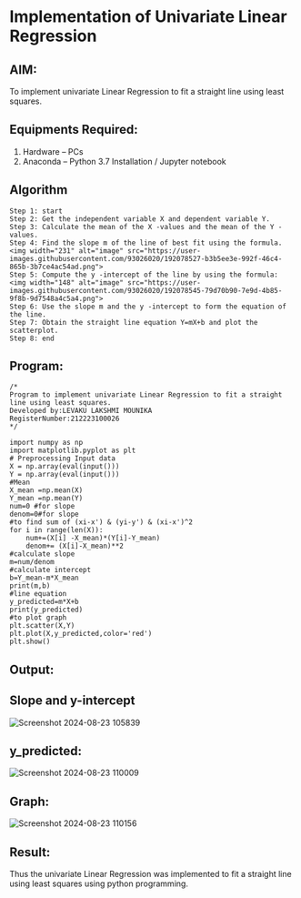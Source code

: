 # Implementation of Univariate Linear Regression
## AIM:
To implement univariate Linear Regression to fit a straight line using least squares.

## Equipments Required:
1. Hardware – PCs
2. Anaconda – Python 3.7 Installation / Jupyter notebook

## Algorithm
```
Step 1: start
Step 2: Get the independent variable X and dependent variable Y.
Step 3: Calculate the mean of the X -values and the mean of the Y -values.
Step 4: Find the slope m of the line of best fit using the formula. 
<img width="231" alt="image" src="https://user-images.githubusercontent.com/93026020/192078527-b3b5ee3e-992f-46c4-865b-3b7ce4ac54ad.png">
Step 5: Compute the y -intercept of the line by using the formula:
<img width="148" alt="image" src="https://user-images.githubusercontent.com/93026020/192078545-79d70b90-7e9d-4b85-9f8b-9d7548a4c5a4.png">
Step 6: Use the slope m and the y -intercept to form the equation of the line.
Step 7: Obtain the straight line equation Y=mX+b and plot the scatterplot.
Step 8: end 
```

## Program:
```
/*
Program to implement univariate Linear Regression to fit a straight line using least squares.
Developed by:LEVAKU LAKSHMI MOUNIKA
RegisterNumber:212223100026
*/
```
```
import numpy as np
import matplotlib.pyplot as plt
# Preprocessing Input data
X = np.array(eval(input()))
Y = np.array(eval(input()))
#Mean
X_mean =np.mean(X)
Y_mean =np.mean(Y)
num=0 #for slope
denom=0#for slope
#to find sum of (xi-x') & (yi-y') & (xi-x')^2
for i in range(len(X)):
    num+=(X[i] -X_mean)*(Y[i]-Y_mean)
    denom+= (X[i]-X_mean)**2
#calculate slope    
m=num/denom
#calculate intercept
b=Y_mean-m*X_mean
print(m,b)
#line equation
y_predicted=m*X+b
print(y_predicted)
#to plot graph
plt.scatter(X,Y)
plt.plot(X,y_predicted,color='red')
plt.show()
```

## Output:

## Slope and y-intercept
![Screenshot 2024-08-23 105839](https://github.com/user-attachments/assets/29d0893e-efcb-4ca3-859f-39090d2dca8a)

## y_predicted:
![Screenshot 2024-08-23 110009](https://github.com/user-attachments/assets/552342f8-5578-4212-9637-00ea1afe8ec1)

## Graph:
![Screenshot 2024-08-23 110156](https://github.com/user-attachments/assets/51a137aa-8325-4df3-957c-db41dec12ac5)


## Result:
Thus the univariate Linear Regression was implemented to fit a straight line using least squares using python programming.
